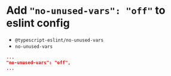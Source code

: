 # Add `"no-unused-vars": "off"` to eslint config

- `@typescript-eslint/no-unused-vars`
- `no-unused-vars`

```json
...
"no-unused-vars": "off",
...
```

